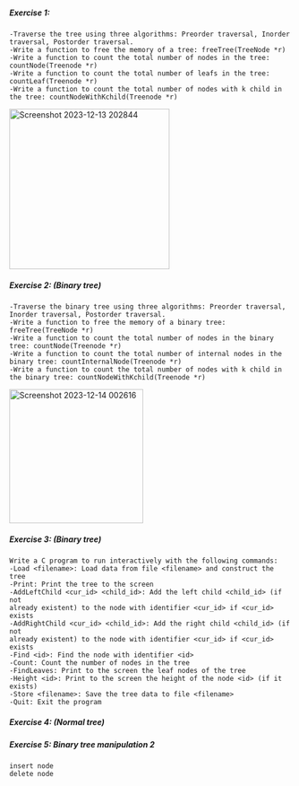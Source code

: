 ##### Exercise 1: 
    -Traverse the tree using three algorithms: Preorder traversal, Inorder traversal, Postorder traversal.
    -Write a function to free the memory of a tree: freeTree(TreeNode *r)
    -Write a function to count the total number of nodes in the tree: countNode(Treenode *r)
    -Write a function to count the total number of leafs in the tree: countLeaf(Treenode *r)
    -Write a function to count the total number of nodes with k child in the tree: countNodeWithKchild(Treenode *r)
<img width="286" alt="Screenshot 2023-12-13 202844" src="https://github.com/trandung261o/c-dsa-exercises/assets/114976992/e9d74d3c-ba31-4639-9db6-f6d362c53205">

##### Exercise 2: (Binary tree)
    -Traverse the binary tree using three algorithms: Preorder traversal, Inorder traversal, Postorder traversal.
    -Write a function to free the memory of a binary tree: freeTree(TreeNode *r)
    -Write a function to count the total number of nodes in the binary tree: countNode(Treenode *r)
    -Write a function to count the total number of internal nodes in the binary tree: countInternalNode(Treenode *r)
    -Write a function to count the total number of nodes with k child in the binary tree: countNodeWithKchild(Treenode *r)
<img width="239" alt="Screenshot 2023-12-14 002616" src="https://github.com/trandung261o/c-dsa-exercises/assets/114976992/290a9c8e-93c8-4336-92cb-6b32578a1c02">

##### Exercise 3: (Binary tree)
    Write a C program to run interactively with the following commands:
    -Load <filename>: Load data from file <filename> and construct the tree
    -Print: Print the tree to the screen
    -AddLeftChild <cur_id> <child_id>: Add the left child <child_id> (if not
    already existent) to the node with identifier <cur_id> if <cur_id> exists
    -AddRightChild <cur_id> <child_id>: Add the right child <child_id> (if not
    already existent) to the node with identifier <cur_id> if <cur_id> exists
    -Find <id>: Find the node with identifier <id>
    -Count: Count the number of nodes in the tree
    -FindLeaves: Print to the screen the leaf nodes of the tree
    -Height <id>: Print to the screen the height of the node <id> (if it exists)
    -Store <filename>: Save the tree data to file <filename>
    -Quit: Exit the program

##### Exercise 4: (Normal tree)
##### Exercise 5: Binary tree manipulation 2
    insert node
    delete node




